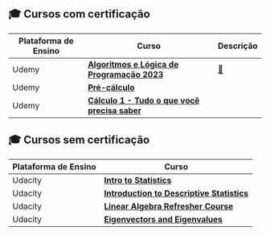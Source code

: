 ## 🎓 Cursos com certificação

| Plataforma de Ensino |                   Curso                        | Descrição
| ---------------------| ---------------------------------------------- | ----------| 
|     Udemy            | [**Algoritmos e Lógica de Programação 2023**](https://github.com/leticiadluz/Certificados/blob/main/Certificados/Udemy%20-%20Algoritmos%20e%20L%C3%B3gica%20de%20Programa%C3%A7%C3%A3o%202023.pdf)  | [📝][1] |
|     Udemy            | [**Pré-cálculo**](https://github.com/leticiadluz/Certificados/blob/main/Certificados/Udemy%20-%20Pr%C3%A9-c%C3%A1lculo.pdf)                                | 
|     Udemy            | [**Cálculo 1 - Tudo o que você precisa saber**](https://github.com/leticiadluz/Certificados/blob/main/Certificados/Udemy%20-%20C%C3%A1lculo%201%20-%20Tudo%20o%20que%20voc%C3%AA%20precisa%20saber.pdf) | 


## 🎓 Cursos sem certificação

| Plataforma de Ensino |                   Curso                        | 
| --------------       | ---------------------------------------------- |
|      Udacity         | [**Intro to Statistics**](https://github.com/leticiadluz/Certificados/blob/main/Certificados/Udacity-Intro%20to%20Statistics.jpg)                        | 
|      Udacity         | [**Introduction to Descriptive Statistics**](https://github.com/leticiadluz/Certificados/blob/main/Certificados/Udacity-Introduction%20to%20Descriptive%20Statistics.jpg)     | 
|      Udacity         | [**Linear Algebra Refresher Course**](https://github.com/leticiadluz/Certificados/blob/main/Certificados/Udacity-Linear%20Algebra%20Refresher%20Course.jpg)            | 
|      Udacity         | [**Eigenvectors and Eigenvalues**](https://github.com/leticiadluz/Certificados/blob/main/Certificados/Udacity-Eigenvectors%20and%20Eigenvalues.jpg)               | 

<!-- -=- # --- REFERÊNCIAS --- # -=- -->
[1]:https://github.com/leticiadluz/Certificados/blob/main/Certificados/Algoritmos%20e%20L%C3%B3gica%20de%20Programa%C3%A7%C3%A3o%202023%20-%20O%20Curso%20COMPLETO
